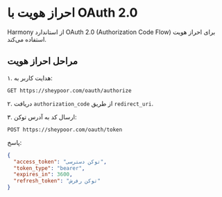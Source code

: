 # احراز هویت با OAuth 2.0

Harmony از استاندارد OAuth 2.0 (Authorization Code Flow) برای احراز هویت استفاده می‌کند.

## مراحل احراز هویت

۱. هدایت کاربر به:

```
GET https://sheypoor.com/oauth/authorize
```

۲. دریافت `authorization_code` از طریق `redirect_uri`.

۳. ارسال کد به آدرس توکن:

```
POST https://sheypoor.com/oauth/token
```

پاسخ:

```json
{
  "access_token": "توکن دسترسی",
  "token_type": "bearer",
  "expires_in": 3600,
  "refresh_token": "توکن رفرش"
}
```

